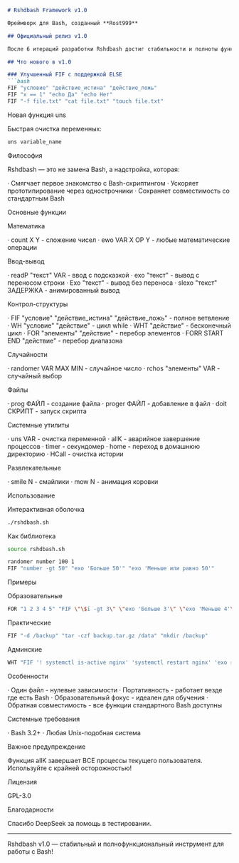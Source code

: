 ```markdown
# Rshdbash Framework v1.0

Фреймворк для Bash, созданный **Rost999**

## Официальный релиз v1.0

После 6 итераций разработки Rshdbash достиг стабильности и полноты функциональности для повседневного использования.

## Что нового в v1.0

### Улучшенный FIF с поддержкой ELSE
```bash
FIF "условие" "действие_истина" "действие_ложь"
FIF "x == 1" "echo Да" "echo Нет"
FIF "-f file.txt" "cat file.txt" "touch file.txt"
```

Новая функция uns

Быстрая очистка переменных:

```bash
uns variable_name
```

Философия

Rshdbash — это не замена Bash, а надстройка, которая:

· Смягчает первое знакомство с Bash-скриптингом
· Ускоряет прототипирование через однострочники
· Сохраняет совместимость со стандартным Bash

Основные функции

Математика

· count X Y - сложение чисел
· ewo VAR X OP Y - любые математические операции

Ввод-вывод

· readP "текст" VAR - ввод с подсказкой
· exo "текст" - вывод с переносом строки
· Exo "текст" - вывод без переноса
· slexo "текст" ЗАДЕРЖКА - анимированный вывод

Контрол-структуры

· FIF "условие" "действие_истина" "действие_ложь" - полное ветвление
· WH "условие" "действие" - цикл while
· WHT "действие" - бесконечный цикл
· FOR "элементы" "действие" - перебор элементов
· FORR START END "действие" - перебор диапазона

Случайности

· randomer VAR MAX MIN - случайное число
· rchos "элементы" VAR - случайный выбор

Файлы

· prog ФАЙЛ - создание файла
· proger ФАЙЛ - добавление в файл
· doit СКРИПТ - запуск скрипта

Системные утилиты

· uns VAR - очистка переменной
· allK - аварийное завершение процессов
· timer - секундомер
· home - переход в домашнюю директорию
· HCall - очистка истории

Развлекательные

· smile N - смайлики
· mow N - анимация коровки

Использование

Интерактивная оболочка

```bash
./rshdbash.sh
```

Как библиотека

```bash
source rshdbash.sh

randomer number 100 1
FIF "number -gt 50" "exo 'Больше 50'" "exo 'Меньше или равно 50'"
```

Примеры

Образовательные

```bash
FOR "1 2 3 4 5" "FIF \"\$i -gt 3\" \"exo 'Больше 3'\" \"exo 'Меньше 4'\""
```

Практические

```bash
FIF "-d /backup" "tar -czf backup.tar.gz /data" "mkdir /backup"
```

Админские

```bash
WHT "FIF '! systemctl is-active nginx' 'systemctl restart nginx' 'exo ✅'; sleep 30"
```

Особенности

· Один файл - нулевые зависимости
· Портативность - работает везде где есть Bash
· Образовательный фокус - идеален для обучения
· Обратная совместимость - все функции стандартного Bash доступны

Системные требования

· Bash 3.2+
· Любая Unix-подобная система

Важное предупреждение

Функция allK завершает ВСЕ процессы текущего пользователя. Используйте с крайней осторожностью!

Лицензия

GPL-3.0

Благодарности

Спасибо DeepSeek за помощь в тестировании.

---

Rshdbash v1.0 — стабильный и полнофункциональный инструмент для работы с Bash!

```

